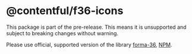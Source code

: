 # @contentful/f36-icons

This package is part of the pre-release. This means it is unsupported and subject to breaking changes without warning.

Please use official, supported version of the library [forma-36](https://github.com/contentful/forma-36/tree/main/packages/forma-36-react-components), [NPM](https://www.npmjs.com/package/@contentful/forma-36-react-components).
